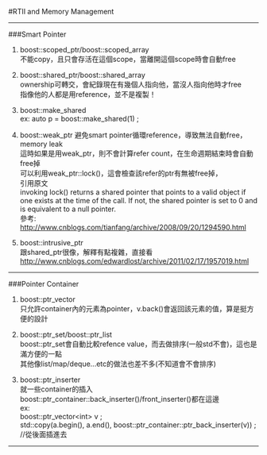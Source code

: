 #RTII and Memory Management

----
###Smart Pointer

1. boost::scoped_ptr/boost::scoped_array<br/>
不能copy，且只會存活在這個scope，當離開這個scope時會自動free

2. boost::shared_ptr/boost::shared_array<br/>
ownership可轉交，會紀錄現在有幾個人指向他，當沒人指向他時才free<br/>
指像他的人都是用reference，並不是複製！<br/>

3. boost::make_shared<br/>
ex: auto p = boost::make_shared<int>(1) ;<br/>

4. boost::weak_ptr
避免smart pointer循環reference，導致無法自動free，memory leak<br/>
這時如果是用weak_ptr，則不會計算refer count，在生命週期結束時會自動free掉<br/>
可以利用weak_ptr::lock()，這會檢查該refer的ptr有無被free掉，<br/>
引用原文<br/>
invoking lock() returns a shared pointer that points to a valid object if one exists at the time of the call. If not, the shared pointer is set to 0 and is equivalent to a null pointer.<br/>
參考:<br/>
http://www.cnblogs.com/tianfang/archive/2008/09/20/1294590.html

5. boost::intrusive_ptr<br/>
跟shared_ptr很像，解釋有點複雜，直接看<br/>
http://www.cnblogs.com/edwardlost/archive/2011/02/17/1957019.html

----
###Pointer Container

1. boost::ptr_vector<br/>
只允許container內的元素為pointer，v.back()會返回該元素的值，算是挺方便的設計<br/>

2. boost::ptr_set/boost::ptr_list<br/>
boost::ptr_set會自動比較refence value，而去做排序(一般std不會)，這也是滿方便的一點<br/>
其他像list/map/deque...etc的做法也差不多(不知道會不會排序)<br/>

3. boost::ptr_inserter<br/>
就一些container的插入boost::ptr_container::back_inserter()/front_inserter()都在這邊<br/>
ex: <br/>
boost::ptr_vector\<int\> v ;<br/>
std::copy(a.begin(), a.end(), boost::ptr_container::ptr_back_inserter(v)) ; //從後面插進去<br/>

----

